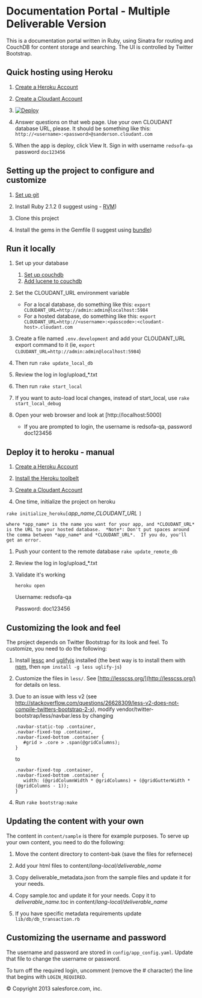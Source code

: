 # Documentation Portal - Multiple Deliverable Version 

This is a documentation portal written in Ruby, using Sinatra for routing and CouchDB for content storage and searching.  The UI is controlled by Twitter Bootstrap. 

## Quick hosting using Heroku
1. [Create a Heroku Account](https://signup.heroku.com)

1. [Create a Cloudant Account](https://cloudant.com/sign-up/) 

1. [![Deploy](https://www.herokucdn.com/deploy/button.png)](https://heroku.com/deploy)

1. Answer questions on that web page.  Use your own CLOUDANT database
   URL, please.  It should be something like this:  `http://<username>:<password>@sanderson.cloudant.com`

1. When the app is deploy, click View It.  Sign in with username
   `redsofa-qa` password `doc123456`


## Setting up the project to configure and customize

1. [Set up git](https://help.github.com/articles/set-up-git#platform-all)

1. Install Ruby 2.1.2 (I suggest using - [RVM](https://rvm.io/rvm/install/))

1. Clone this project

1. Install the gems in the Gemfile (I suggest using [bundle](http://gembundler.com/bundle_install.html))


## Run it locally

1. Set up your database
    1. [Set up couchdb](http://wiki.apache.org/couchdb/Installation)
    1. [Add lucene to couchdb](https://github.com/rnewson/couchdb-lucene)

1. Set the CLOUDANT_URL environment variable 
    * For a local database, do something like this: `export CLOUDANT_URL=http://admin:admin@localhost:5984`
    * For a hosted database, do something like this: `export CLOUDANT_URL=http://<username>:<passcode>:<cloudant-host>.cloudant.com`

1. Create a file named `.env.development` and add your CLOUDANT_URL export command to it (ie, `export CLOUDANT_URL=http://admin:admin@localhost:5984`)

1. Then run
        `rake update_local_db`

1. Review the log in log/upload_*.txt

1. Then run
        `rake start_local`

1. If you want to auto-load local changes, instead of start_local, use
        `rake start_local_debug`

1. Open your web browser and look at [http://localhost:5000]
    * If you are prompted to login, the username is redsofa-qa, password doc123456



## Deploy it to heroku - manual

1. [Create a Heroku Account](https://signup.heroku.com)

1. [Install the Heroku toolbelt](https://toolbelt.heroku.com)

1. [Create a Cloudant Account](https://cloudant.com/sign-up/) 

1. One time, initialize the project on heroku

  `rake initialize_heroku[`*app_name*,*CLOUDANT_URL* `]`

    where *app_name* is the name you want for your app, and *CLOUDANT_URL* is the URL to your hosted database.  *Note*: Don't put spaces around the comma between *app_name* and *CLOUDANT_URL*.  If you do, you'll get an error.
    
1. Push your content to the remote database
        `rake update_remote_db`

1. Review the log in log/upload_*.txt

1. Validate it's working

    `heroku open`

    Username: redsofa-qa

    Password: doc123456

## Customizing the look and feel
The project depends on Twitter Bootstrap for its look and feel.  To customize, you need to do the following:

1. Install [lessc](http://lesscss.org/) and [uglifyjs](https://github.com/mishoo/UglifyJS) installed (the best way is to install them with [npm](https://npmjs.org/), then `npm install -g less uglify-js`)

1. Customize the files in `less/`.  See [http://lesscss.org/](http://lesscss.org/) for details on less.

1. Due to an issue with less v2
   (see http://stackoverflow.com/questions/26628309/less-v2-does-not-compile-twitters-bootstrap-2-x),
   modify vendor/twitter-bootstrap/less/navbar.less by changing

   ```
   .navbar-static-top .container,
   .navbar-fixed-top .container,
   .navbar-fixed-bottom .container {
      #grid > .core > .span(@gridColumns);
   }
   ```

   to

   ```
   .navbar-fixed-top .container,
   .navbar-fixed-bottom .container {
      width: (@gridColumnWidth * @gridColumns) + (@gridGutterWidth * (@gridColumns - 1));
   }
   ```

1. Run `rake bootstrap:make`

## Updating the content with your own
The content in `content/sample` is there for example purposes.  To serve up your own content, you need to do the following:

1. Move the content directory to content-bak (save the files for refernece)

1. Add your html files to content/*lang-local/deliverable_name*

1. Copy deliverable_metadata.json from the sample files and update it for your needs.

1. Copy sample.toc and update it for your needs.  Copy it to *deliverable_name*.toc in content/*lang-local/deliverable_name*

1. If you have specific metadata requirements update `lib/db/db_transaction.rb`

## Customizing the username and password

The username and password are stored in `config/app_config.yaml`.  Update that file to change the username or password.

To turn off the required login, uncomment (remove the # character) the line that begins with `LOGIN_REQUIRED`.

© Copyright 2013 salesforce.com, inc.
